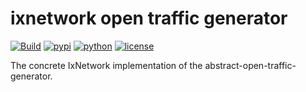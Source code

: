 # ixnetwork open traffic generator
[![Build](https://github.com/open-traffic-generator/ixnetwork/workflows/Build/badge.svg)](https://github.com/open-traffic-generator/ixnetwork/actions)
[![pypi](https://img.shields.io/pypi/v/ixnetwork-open-traffic-generator.svg)](https://pypi.org/project/ixnetwork-open-traffic-generator)
[![python](https://img.shields.io/pypi/pyversions/ixnetwork-open-traffic-generator.svg)](https://pypi.python.org/pypi/ixnetwork-open-traffic-generator)
[![license](https://img.shields.io/badge/license-MIT-green.svg)](https://en.wikipedia.org/wiki/MIT_License)

The concrete IxNetwork implementation of the abstract-open-traffic-generator.


